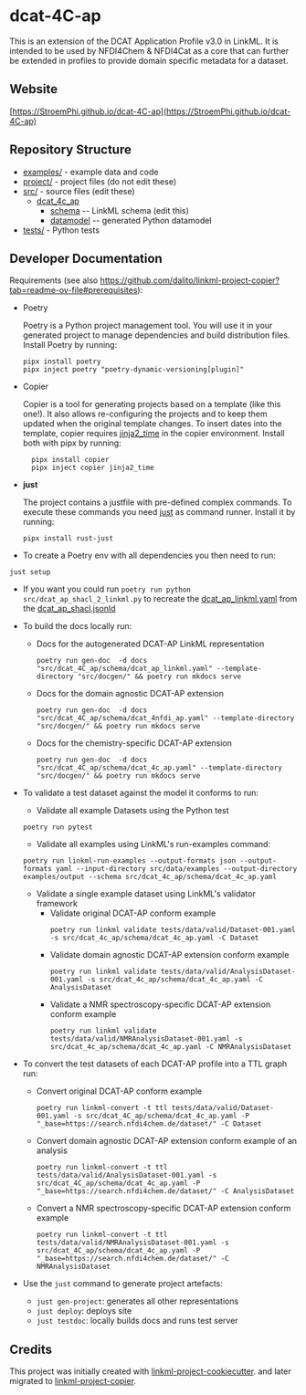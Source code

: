 # dcat-4C-ap

This is an extension of the DCAT Application Profile v3.0 in LinkML. It is intended to be used by NFDI4Chem & NFDI4Cat
as a core that can further be extended in profiles to provide domain specific metadata for a dataset.

## Website

[https://StroemPhi.github.io/dcat-4C-ap](https://StroemPhi.github.io/dcat-4C-ap)

## Repository Structure

* [examples/](examples/) - example data and code
* [project/](project/) - project files (do not edit these)
* [src/](src/) - source files (edit these)
  * [dcat_4c_ap](src/dcat_4c_ap)
    * [schema](src/dcat_4c_ap/schema) -- LinkML schema
      (edit this)
    * [datamodel](src/dcat_4c_ap/datamodel) -- generated
      Python datamodel
* [tests/](tests/) - Python tests

## Developer Documentation

Requirements (see also https://github.com/dalito/linkml-project-copier?tab=readme-ov-file#prerequisites):

* Poetry 
  
  Poetry is a Python project management tool. You will use it in your generated project to manage dependencies and 
  build distribution files. Install Poetry by running:
  ````commandline 
  pipx install poetry
  pipx inject poetry "poetry-dynamic-versioning[plugin]"
  ````
* Copier

  Copier is a tool for generating projects based on a template (like this one!). It also allows re-configuring the projects and to keep them updated when the original template changes. To insert dates into the template, copier requires [jinja2_time](https://github.com/hackebrot/jinja2-time) in the copier environment. Install both with pipx by running:
  ````commandline 
    pipx install copier
    pipx inject copier jinja2_time
  ````
* **just**
  
  The project contains a justfile with pre-defined complex commands. To execute these commands you need [just](https://github.com/casey/just) as command runner. Install it by running:

  ````commandline 
  pipx install rust-just
  ````

*  To create a Poetry env with all dependencies you then need to run:
  ````commandline 
  just setup
  ````
*  If you want you could run `poetry run python src/dcat_ap_shacl_2_linkml.py` to recreate the [dcat_ap_linkml.yaml](src%2Fdcat_4c_ap%2Fschema%2Fdcat_ap_linkml.yaml) from the [dcat_ap_shacl.jsonld](src%2Fdcat_ap_shacl.jsonld)
* To build the docs locally run: 
  * Docs for the autogenerated DCAT-AP LinkML representation

    ````commandline
    poetry run gen-doc  -d docs "src/dcat_4C_ap/schema/dcat_ap_linkml.yaml" --template-directory "src/docgen/" && poetry run mkdocs serve
    ````
  
  * Docs for the domain agnostic DCAT-AP extension
    ````commandline
    poetry run gen-doc  -d docs "src/dcat_4C_ap/schema/dcat_4nfdi_ap.yaml" --template-directory "src/docgen/" && poetry run mkdocs serve
    ````
  
  * Docs for the chemistry-specific DCAT-AP extension
    ````commandline
    poetry run gen-doc  -d docs "src/dcat_4C_ap/schema/dcat_4c_ap.yaml" --template-directory "src/docgen/" && poetry run mkdocs serve
    ````
* To validate a test dataset against the model it conforms to run:
  
  * Validate all example Datasets using the Python test
  ````commandline
  poetry run pytest
  ````
  * Validate all examples using LinkML's run-examples command:
  ````commandline
  poetry run linkml-run-examples --output-formats json --output-formats yaml --input-directory src/data/examples --output-directory examples/output --schema src/dcat_4c_ap/schema/dcat_4c_ap.yaml
  ````
  
  * Validate a single example dataset using LinkML's validator framework
    * Validate original DCAT-AP conform example
      ````commandline
      poetry run linkml validate tests/data/valid/Dataset-001.yaml -s src/dcat_4c_ap/schema/dcat_4c_ap.yaml -C Dataset
      ````
    * Validate domain agnostic DCAT-AP extension conform example
      ````commandline
      poetry run linkml validate tests/data/valid/AnalysisDataset-001.yaml -s src/dcat_4c_ap/schema/dcat_4c_ap.yaml -C AnalysisDataset
      ````
    * Validate a NMR spectroscopy-specific DCAT-AP extension conform example
      ````commandline
      poetry run linkml validate tests/data/valid/NMRAnalysisDataset-001.yaml -s src/dcat_4c_ap/schema/dcat_4c_ap.yaml -C NMRAnalysisDataset
      ````

* To convert the test datasets of each DCAT-AP profile into a TTL graph run:
  * Convert original DCAT-AP conform example
     ````commandline
    poetry run linkml-convert -t ttl tests/data/valid/Dataset-001.yaml -s src/dcat_4C_ap/schema/dcat_4c_ap.yaml -P "_base=https://search.nfdi4chem.de/dataset/" -C Dataset
    ````
  * Convert domain agnostic DCAT-AP extension conform example of an analysis
    ````commandline
    poetry run linkml-convert -t ttl tests/data/valid/AnalysisDataset-001.yaml -s src/dcat_4C_ap/schema/dcat_4c_ap.yaml -P "_base=https://search.nfdi4chem.de/dataset/" -C AnalysisDataset
    ````
  * Convert a NMR spectroscopy-specific DCAT-AP extension conform example
    ````commandline
    poetry run linkml-convert -t ttl tests/data/valid/NMRAnalysisDataset-001.yaml -s src/dcat_4C_ap/schema/dcat_4c_ap.yaml -P "_base=https://search.nfdi4chem.de/dataset/" -C NMRAnalysisDataset
    ````

* Use the `just` command to generate project artefacts:
  * `just gen-project`: generates all other representations
  * `just deploy`: deploys site
  * `just testdoc`: locally builds docs and runs test server


## Credits

This project was initially created with
[linkml-project-cookiecutter](https://github.com/linkml/linkml-project-cookiecutter).
and later migrated to
[linkml-project-copier](https://github.com/dalito/linkml-project-copier).
